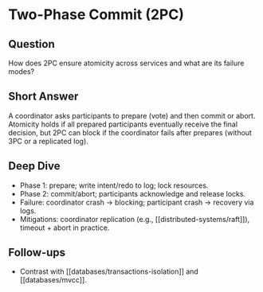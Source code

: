 # Two-Phase Commit (2PC)

## Question
How does 2PC ensure atomicity across services and what are its failure modes?

## Short Answer
A coordinator asks participants to prepare (vote) and then commit or abort. Atomicity holds if all prepared participants eventually receive the final decision, but 2PC can block if the coordinator fails after prepares (without 3PC or a replicated log).

## Deep Dive
- Phase 1: prepare; write intent/redo to log; lock resources.
- Phase 2: commit/abort; participants acknowledge and release locks.
- Failure: coordinator crash → blocking; participant crash → recovery via logs.
- Mitigations: coordinator replication (e.g., [[distributed-systems/raft]]), timeout + abort in practice.

## Follow-ups
- Contrast with [[databases/transactions-isolation]] and [[databases/mvcc]].

